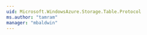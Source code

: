 ```yaml
---
uid: Microsoft.WindowsAzure.Storage.Table.Protocol
ms.author: "tamram"
manager: "mbaldwin"
---
```

